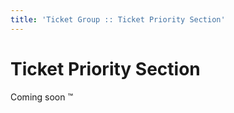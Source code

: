 ```yaml
---
title: 'Ticket Group :: Ticket Priority Section'
---
```


# Ticket Priority Section

Coming soon :tm:
